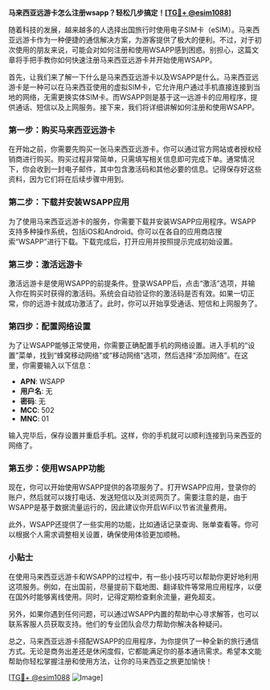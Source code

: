 **马来西亚远游卡怎么注册wsapp？轻松几步搞定！[[TG💪+ @esim1088](https://t.me/s/esim1088)]**

随着科技的发展，越来越多的人选择出国旅行时使用电子SIM卡（eSIM）。马来西亚远游卡作为一种便捷的通信解决方案，为游客提供了极大的便利。不过，对于初次使用的朋友来说，可能会对如何注册和使用WSAPP感到困惑。别担心，这篇文章将手把手教你如何快速注册马来西亚远游卡并开始使用WSAPP。

首先，让我们来了解一下什么是马来西亚远游卡以及WSAPP是什么。马来西亚远游卡是一种可以在马来西亚使用的虚拟SIM卡，它允许用户通过手机直接连接到当地的网络，无需更换实体SIM卡。而WSAPP则是基于这一远游卡的应用程序，提供通话、短信以及上网服务。接下来，我们将详细讲解如何注册和使用WSAPP。

### 第一步：购买马来西亚远游卡

在开始之前，你需要先购买一张马来西亚远游卡。你可以通过官方网站或者授权经销商进行购买。购买过程非常简单，只需填写相关信息即可完成下单。通常情况下，你会收到一封电子邮件，其中包含激活码和其他必要的信息。记得保存好这些资料，因为它们将在后续步骤中用到。

### 第二步：下载并安装WSAPP应用

为了使用马来西亚远游卡的服务，你需要下载并安装WSAPP应用程序。WSAPP支持多种操作系统，包括iOS和Android。你可以在各自的应用商店搜索“WSAPP”进行下载。下载完成后，打开应用并按照提示完成初始设置。

### 第三步：激活远游卡

激活远游卡是使用WSAPP的前提条件。登录WSAPP后，点击“激活”选项，并输入你在购买时获得的激活码。系统会自动验证你的激活码是否有效。如果一切正常，你的远游卡就成功激活了。此时，你可以开始享受通话、短信和上网服务了。

### 第四步：配置网络设置

为了让WSAPP能够正常使用，你需要正确配置手机的网络设置。进入手机的“设置”菜单，找到“蜂窝移动网络”或“移动网络”选项，然后选择“添加网络”。在这里，你需要输入以下信息：

- **APN**: WSAPP
- **用户名**: 无
- **密码**: 无
- **MCC**: 502
- **MNC**: 01

输入完毕后，保存设置并重启手机。这样，你的手机就可以顺利连接到马来西亚的网络了。

### 第五步：使用WSAPP功能

现在，你可以开始使用WSAPP提供的各项服务了。打开WSAPP应用，登录你的账户，然后就可以拨打电话、发送短信以及浏览网页了。需要注意的是，由于WSAPP是基于数据流量运行的，因此建议你开启WiFi以节省流量费用。

此外，WSAPP还提供了一些实用的功能，比如通话记录查询、账单查看等。你可以根据个人需求调整相关设置，确保使用体验更加顺畅。

### 小贴士

在使用马来西亚远游卡和WSAPP的过程中，有一些小技巧可以帮助你更好地利用这项服务。例如，在出国前，尽量提前下载地图、翻译软件等常用应用程序，以便在国外时能够离线使用。同时，记得定期检查剩余流量，避免超支。

另外，如果你遇到任何问题，可以通过WSAPP内置的帮助中心寻求解答，也可以联系客服人员获取支持。他们的专业团队会尽力帮助你解决各种疑问。

总之，马来西亚远游卡搭配WSAPP的应用程序，为你提供了一种全新的旅行通信方式。无论是商务出差还是休闲度假，它都能满足你的基本通讯需求。希望本文能帮助你轻松掌握注册和使用方法，让你的马来西亚之旅更加愉快！

[[TG💪+ @esim1088](https://t.me/s/esim1088) ![Image](https://i.postimg.cc/4NQfJmqS/Snipaste-2025-05-13-00-14-12.png)]